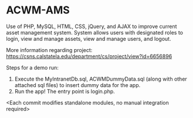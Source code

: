 # ACWM-AMS
Use of PHP, MySQL, HTML, CSS, jQuery, and AJAX to improve current asset management system. System allows users with designated roles to login, view and manage assets, view and manage users, and logout.

More information regarding project:
https://csns.calstatela.edu/department/cs/project/view?id=6656896

Steps for a demo run:
1. Execute the MyIntranetDb.sql, ACWMDummyData.sql (along with other attached sql files) to insert dummy data for the app.
2. Run the app! The entry point is login.php.

<Each commit modifies standalone modules, no manual integration required>
